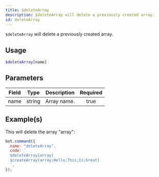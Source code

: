 ```yaml
---
title: $deleteArray
description: $deleteArray will delete a previously created array.
id: deleteArray
---
```


`$deleteArray` will delete a previously created array.

## Usage

```php
$deleteArray[name]
```

## Parameters

| Field | Type   | Description | Required |
| ----- | ------ | ----------- | :------: |
| name  | string | Array name. |   true   |

## Example(s)

This will delete the array "array":

```javascript
bot.command({
  name: "deleteArray",
  code: `
  $deleteArray[array]
  $createArray[array;Hello;This;Is;Great]
  `,
});
```
